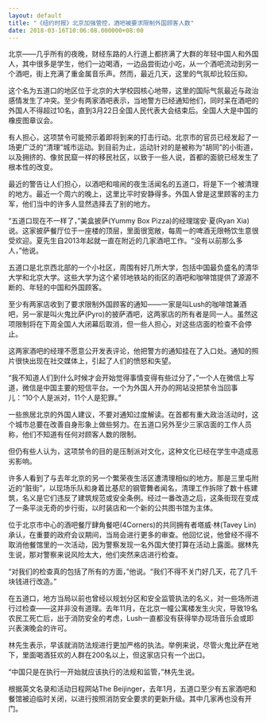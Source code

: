 ```yaml
---
layout: default
title: "《纽约时报》北京加强管控，酒吧被要求限制外国顾客人数"
date: 2018-03-16T10:06:08.000000+08:00
---
```


北京——几乎所有的夜晚，财经东路的人行道上都挤满了大群的年轻中国人和外国人，其中很多是学生，他们一边喝酒，一边品尝街边小吃，从一个酒吧流动到另一个酒吧，街上充满了重金属音乐声。然而，最近几天，这里的气氛却比较压抑。

这个名为五道口的地区位于北京的大学校园核心地带，这里的国际气氛最近与政治感情发生了冲突。至少有两家酒吧表示，当地警方已经通知他们，同时呆在酒吧的外国人不得超过10名，直到3月22日全国人民代表大会结束后。全国人大是中国的橡皮图章议会。

有人担心，这项禁令可能预示着即将到来的打击行动。北京市的官员已经发起了一场更广泛的“清理”城市运动。到目前为止，运动针对的是被称为“胡同”的小街道，以及拥挤的、像贫民窟一样的移民社区，以致于一些人说，首都的面貌已经发生了根本性的改变。

最近的警告让人们担心，以酒吧和喧闹的夜生活闻名的五道口，将是下一个被清理的地方。最近一个周六的晚上，这里比平时安静得多。外国人曾是这里顾客的主力军，他们当中的许多人显然选择去了别的地方。

“五道口现在不一样了，”美盒披萨(Yummy Box Pizza)的经理瑞安·夏(Ryan Xia)说。这家披萨餐厅位于一座楼的顶层，里面很宽敞，每周一的啤酒无限畅饮生意很受欢迎。夏先生自2013年起就一直在附近的几家酒吧工作。“没有以前那么多人，”他说。

五道口是北京西北部的一个小社区，周围有好几所大学，包括中国最负盛名的清华大学和北京大学。这些大学为这个紧邻地铁站的街区的酒吧和咖啡馆提供了源源不断的、年轻的中国和外国顾客。

至少有两家店收到了要求限制外国顾客的通知——一家是叫Lush的咖啡馆兼酒吧，另一家是叫火鬼比萨(Pyro)的披萨酒吧，这两家店的所有者是同一人。虽然这项限制将在下周全国人大闭幕后取消，但一些人担心，对这些店面的检查不会停止。

这两家酒吧的经理不愿意公开发表评论，他把警方的通知挂在了入口处。通知的照片很快出现在社交媒体上，引起了人们的愤怒和失望。

“我不知道人们到什么时候才会开始觉得事情变得有些过分了，”一个人在微信上写道，微信是中国主要的短信平台。一个为外国人开办的网站没把禁令当回事儿：“10个人是派对，11个人是犯罪。”

一些旅居北京的外国人建议，不要对通知过度解读。在首都有重大政治活动时，这个城市总要在改善自身形象上做些努力。在五道口另外至少三家店面的工作人员称，他们不知道有任何对顾客人数的限制。

但仍有些人认为，这项禁令的目的是压制派对文化，这种文化已经在学生中造成恶劣影响。

许多人看到了与去年北京的另一个繁荣夜生活区遭清理相似的地方。那是三里屯附近的“脏街”，以现场乐队和身着比基尼的钢管舞者闻名，清理工作拆除了数十栋建筑，名义是它们违反了建筑规范或安全条例。经过一番改造之后，这条街现在变成了一条平淡无奇的步行街，以时装店和一个新的公共图书馆为主体。

位于北京市中心的酒吧餐厅肆角餐吧(4Corners)的共同拥有者塔威·林(Tavey Lin)承认，在重要的政府会议期间，当局会进行更多的审查。他回忆说，他曾经不得不取消他餐馆里的一次活动，因为警察发现一名外国大使打算在活动上露面。据林先生说，那对警察来说风险太大，他们突然来店进行检查。

“对我们的检查真的包括了所有的方面，”他说。“我们不得不关门好几天，花了几千块钱进行改造。”

在五道口，地方当局以前也曾经以规划分区和安全监管执法的名义，对一些场所进行过检查——这并非没有道理。去年11月，在北京一幢公寓楼发生火灾，导致19名农民工死亡后，出于消防安全的考虑，Lush一直都没有获得举办现场音乐会或即兴表演晚会的许可。

林先生表示，早该就消防法规进行更加严格的执法。举例来说，尽管火鬼比萨在地下，里面喝酒狂欢的人群在200名以上，但这家店只有一个出口。

“中国只是在执行一开始就应该执行的法规和监管，”林先生说。

根据英文名录和活动日程网站The Beijinger，去年1月，五道口至少有五家酒吧和餐馆被迫临时关闭，以进行按照消防安全要求的更新升级。其中几家再也没有开门。

